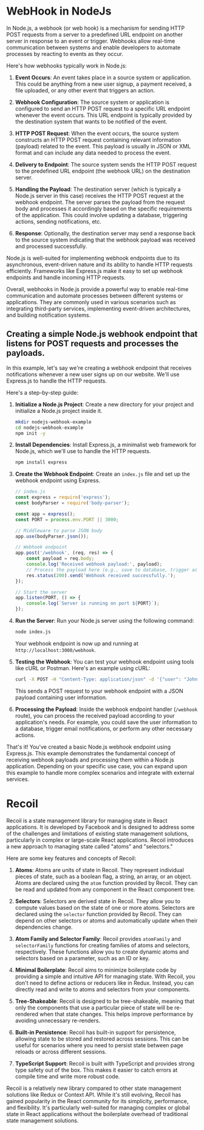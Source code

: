 # WebHook in NodeJs

In Node.js, a webhook (or web hook) is a mechanism for sending HTTP POST requests from a server to a predefined URL endpoint on another server in response to an event or trigger. Webhooks allow real-time communication between systems and enable developers to automate processes by reacting to events as they occur.

Here's how webhooks typically work in Node.js:

1. **Event Occurs**: An event takes place in a source system or application. This could be anything from a new user signup, a payment received, a file uploaded, or any other event that triggers an action.

2. **Webhook Configuration**: The source system or application is configured to send an HTTP POST request to a specific URL endpoint whenever the event occurs. This URL endpoint is typically provided by the destination system that wants to be notified of the event.

3. **HTTP POST Request**: When the event occurs, the source system constructs an HTTP POST request containing relevant information (payload) related to the event. This payload is usually in JSON or XML format and can include any data needed to process the event.

4. **Delivery to Endpoint**: The source system sends the HTTP POST request to the predefined URL endpoint (the webhook URL) on the destination server.

5. **Handling the Payload**: The destination server (which is typically a Node.js server in this case) receives the HTTP POST request at the webhook endpoint. The server parses the payload from the request body and processes it accordingly based on the specific requirements of the application. This could involve updating a database, triggering actions, sending notifications, etc.

6. **Response**: Optionally, the destination server may send a response back to the source system indicating that the webhook payload was received and processed successfully.

Node.js is well-suited for implementing webhook endpoints due to its asynchronous, event-driven nature and its ability to handle HTTP requests efficiently. Frameworks like Express.js make it easy to set up webhook endpoints and handle incoming HTTP requests.

Overall, webhooks in Node.js provide a powerful way to enable real-time communication and automate processes between different systems or applications. They are commonly used in various scenarios such as integrating third-party services, implementing event-driven architectures, and building notification systems.


## Creating a simple Node.js webhook endpoint that listens for POST requests and processes the payloads.

In this example, let's say we're creating a webhook endpoint that receives notifications whenever a new user signs up on our website. We'll use Express.js to handle the HTTP requests.

Here's a step-by-step guide:

1. **Initialize a Node.js Project**:
   Create a new directory for your project and initialize a Node.js project inside it.

   ```bash
   mkdir nodejs-webhook-example
   cd nodejs-webhook-example
   npm init -y
   ```

2. **Install Dependencies**:
   Install Express.js, a minimalist web framework for Node.js, which we'll use to handle the HTTP requests.

   ```bash
   npm install express
   ```

3. **Create the Webhook Endpoint**:
   Create an `index.js` file and set up the webhook endpoint using Express.

   ```javascript
   // index.js
   const express = require('express');
   const bodyParser = require('body-parser');

   const app = express();
   const PORT = process.env.PORT || 3000;

   // Middleware to parse JSON body
   app.use(bodyParser.json());

   // Webhook endpoint
   app.post('/webhook', (req, res) => {
       const payload = req.body;
       console.log('Received webhook payload:', payload);
       // Process the payload here (e.g., save to database, trigger actions, etc.)
       res.status(200).send('Webhook received successfully.');
   });

   // Start the server
   app.listen(PORT, () => {
       console.log(`Server is running on port ${PORT}`);
   });
   ```

4. **Run the Server**:
   Run your Node.js server using the following command:

   ```bash
   node index.js
   ```

   Your webhook endpoint is now up and running at `http://localhost:3000/webhook`.

5. **Testing the Webhook**:
   You can test your webhook endpoint using tools like cURL or Postman. Here's an example using cURL:

   ```bash
   curl -X POST -H "Content-Type: application/json" -d '{"user": "John Doe", "email": "john@example.com"}' http://localhost:3000/webhook
   ```

   This sends a POST request to your webhook endpoint with a JSON payload containing user information.

6. **Processing the Payload**:
   Inside the webhook endpoint handler (`/webhook` route), you can process the received payload according to your application's needs. For example, you could save the user information to a database, trigger email notifications, or perform any other necessary actions.

That's it! You've created a basic Node.js webhook endpoint using Express.js. This example demonstrates the fundamental concept of receiving webhook payloads and processing them within a Node.js application. Depending on your specific use case, you can expand upon this example to handle more complex scenarios and integrate with external services.



# Recoil
Recoil is a state management library for managing state in React applications. It is developed by Facebook and is designed to address some of the challenges and limitations of existing state management solutions, particularly in complex or large-scale React applications. Recoil introduces a new approach to managing state called "atoms" and "selectors."

Here are some key features and concepts of Recoil:

1. **Atoms**: Atoms are units of state in Recoil. They represent individual pieces of state, such as a boolean flag, a string, an array, or an object. Atoms are declared using the `atom` function provided by Recoil. They can be read and updated from any component in the React component tree.

2. **Selectors**: Selectors are derived state in Recoil. They allow you to compute values based on the state of one or more atoms. Selectors are declared using the `selector` function provided by Recoil. They can depend on other selectors or atoms and automatically update when their dependencies change.

3. **Atom Family and Selector Family**: Recoil provides `atomFamily` and `selectorFamily` functions for creating families of atoms and selectors, respectively. These functions allow you to create dynamic atoms and selectors based on a parameter, such as an ID or key.

4. **Minimal Boilerplate**: Recoil aims to minimize boilerplate code by providing a simple and intuitive API for managing state. With Recoil, you don't need to define actions or reducers like in Redux. Instead, you can directly read and write to atoms and selectors from your components.

5. **Tree-Shakeable**: Recoil is designed to be tree-shakeable, meaning that only the components that use a particular piece of state will be re-rendered when that state changes. This helps improve performance by avoiding unnecessary re-renders.

6. **Built-in Persistence**: Recoil has built-in support for persistence, allowing state to be stored and restored across sessions. This can be useful for scenarios where you need to persist state between page reloads or across different sessions.

7. **TypeScript Support**: Recoil is built with TypeScript and provides strong type safety out of the box. This makes it easier to catch errors at compile time and write more robust code.

Recoil is a relatively new library compared to other state management solutions like Redux or Context API. While it's still evolving, Recoil has gained popularity in the React community for its simplicity, performance, and flexibility. It's particularly well-suited for managing complex or global state in React applications without the boilerplate overhead of traditional state management solutions.
